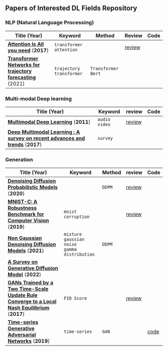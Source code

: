 ## Papers of Interested DL Fields Repository





### NLP (Natural Language Processing)

| Title (Year)                                                 | Keyword                    | Method               | Review                               | Code |
| ------------------------------------------------------------ | -------------------------- | -------------------- | ------------------------------------ | ---- |
| [**Attention Is All you need**](https://proceedings.neurips.cc/paper/2017/hash/3f5ee243547dee91fbd053c1c4a845aa-Abstract.html) (**2017**) | `transformer` `attention`  |                      | [review](review/NLP/transformer.pdf) |      |
| [**Transformer Networks for trajectory forecasting**](https://ieeexplore.ieee.org/abstract/document/9412190) (2021) | `trajectory` `transformer` | `Transformer` `Bert` |                                      |      |



### Multi-modal Deep learning

| Title (Year)                                                 | Keyword         | review                             | Code |
| ------------------------------------------------------------ | --------------- | ---------------------------------- | ---- |
| [**Multimodal Deep Learning**](https://openreview.net/forum?id=Hk4OO3W_bS) (**2011**) | `audio` `video` | [review](review/multimodal/01.pdf) |      |
| [**Deep Multimodal Learning : A survey on recent advances and trends**](https://ieeexplore.ieee.org/abstract/document/8103116?casa_token=3QJUj-90u5UAAAAA:CffQ9-BxsuXgtgzfDF-5cpbwibAJl2go2euv2BNidp_e9rwQgnsc5hRhWDo0M1WGrc_m_4Mov34) (**2017**) | `survey`        |                                    |      |



### Generation

| Title (Year)                                                 | Keyword                                             | Method | review                                 | Code                                                         |
| ------------------------------------------------------------ | --------------------------------------------------- | ------ | -------------------------------------- | ------------------------------------------------------------ |
| [**Denoising Diffusion Probabilistic Models**](https://proceedings.neurips.cc/paper/2020/hash/4c5bcfec8584af0d967f1ab10179ca4b-Abstract.html) (**2020**) |                                                     | `DDPM` | [review](review/diffusion_model/01.md) |                                                              |
| [**MNIST-C: A Robustness Benchmark for Computer Vision**](https://arxiv.org/abs/1906.02337) (**2019**) | `mnist` `corruption`                                |        | [review](review/diffusion_model/02.md) |                                                              |
| [**Non Gaussian Denoising Diffusion Models**](https://arxiv.org/abs/2106.07582) (**2021**) | `mixture gaussian noise` <br />`gamma distribution` | `DDPM` |                                        |                                                              |
| [**A Survey on Generative Diffusion Model**](https://arxiv.org/abs/2209.02646) (**2022**) |                                                     |        |                                        |                                                              |
| [**GANs Trained by a Two Time-Scale Update Rule Converge to a Local Nash Equilibrium**](https://proceedings.neurips.cc/paper/2017/hash/8a1d694707eb0fefe65871369074926d-Abstract.html) (**2017**) | `FID Score`                                         |        | [review](review/diffusion_model/03.md) |                                                              |
| [**Time-series Generative Adversarial Networks**](https://papers.nips.cc/paper/2019/hash/c9efe5f26cd17ba6216bbe2a7d26d490-Abstract.html) (**2019**) | `time-series`                                       | `GAN`  |                                        | [code](code/Time-series_Generative_Adversarial_Networks.ipynb) |

